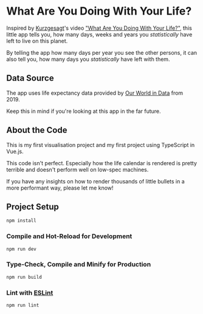 # What Are You Doing With Your Life?

Inspired by [Kurzgesagt](https://www.youtube.com/c/inanutshell)'s video ["What Are You Doing With Your Life?"](https://www.youtube.com/watch?v=JXeJANDKwDc), this little app tells you, how many days, weeks and years you _statistically_ have left to live on this planet.

By telling the app how many days per year you see the other persons, it can also tell you, how many days you _statistically_ have left with them.

## Data Source

The app uses life expectancy data provided by [Our World in Data](https://ourworldindata.org/life-expectancy) from 2019.

Keep this in mind if you're looking at this app in the far future.

## About the Code

This is my first visualisation project and my first project using TypeScript in Vue.js.

This code isn't perfect. Especially how the life calendar is rendered is pretty terrible and doesn't perform well on low-spec machines.

If you have any insights on how to render thousands of little bullets in a more performant way, please let me know!

## Project Setup

```sh
npm install
```

### Compile and Hot-Reload for Development

```sh
npm run dev
```

### Type-Check, Compile and Minify for Production

```sh
npm run build
```

### Lint with [ESLint](https://eslint.org/)

```sh
npm run lint
```

